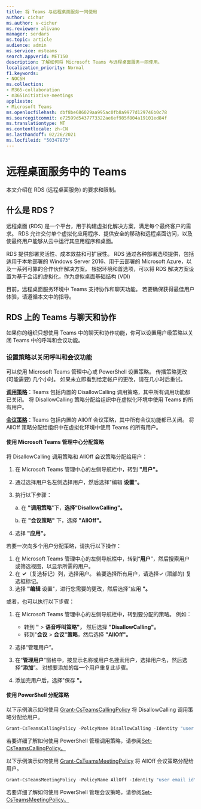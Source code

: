 ```yaml
---
title: 将 Teams 与远程桌面服务一同使用
author: cichur
ms.author: v-cichur
ms.reviewer: alivano
manager: serdars
ms.topic: article
audience: admin
ms.service: msteams
search.appverid: MET150
description: 了解如何将 Microsoft Teams 与远程桌面服务一同使用。
localization_priority: Normal
f1.keywords:
- NOCSH
ms.collection:
- M365-collaboration
- m365initiative-meetings
appliesto:
- Microsoft Teams
ms.openlocfilehash: dbf8be686029aa995ac0fb8a9977d129746b0c78
ms.sourcegitcommit: e72599d5437773322ae6ef985f804a19101ed84f
ms.translationtype: MT
ms.contentlocale: zh-CN
ms.lasthandoff: 02/26/2021
ms.locfileid: "50347873"
---
```

# <a name="teams-in-remote-desktop-services"></a>远程桌面服务中的 Teams

本文介绍在 RDS (远程桌面服务) 的要求和限制。

## <a name="what-is-rds"></a>什么是 RDS？

远程桌面 (RDS) 是一个平台，用于构建虚拟化解决方案，满足每个最终客户的需求。 RDS 允许交付单个虚拟化应用程序、提供安全的移动和远程桌面访问，以及使最终用户能够从云中运行其应用程序和桌面。

RDS 提供部署灵活性、成本效益和可扩展性。 RDS 通过各种部署选项提供，包括适用于本地部署的 Windows Server 2016、用于云部署的 Microsoft Azure，以及一系列可靠的合作伙伴解决方案。
根据环境和首选项，可以将 RDS 解决方案设置为基于会话的虚拟化，作为虚拟桌面基础结构 (VDI) 

目前，远程桌面服务环境中 Teams 支持协作和聊天功能。 若要确保获得最佳用户体验，请遵循本文中的指导。

## <a name="teams-on-rds-with-chat-and-collaboration"></a>RDS 上的 Teams 与聊天和协作

如果你的组织只想使用 Teams 中的聊天和协作功能，你可以设置用户级策略以关闭 Teams 中的呼叫和会议功能。

### <a name="set-policies-to-turn-off-calling-and-meeting-functionality"></a>设置策略以关闭呼叫和会议功能

可以使用 Microsoft Teams 管理中心或 PowerShell 设置策略。 传播策略更改 (可能需要) 几个小时。 如果未立即看到给定帐户的更改，请在几小时后重试。

[**调用策略**](teams-calling-policy.md)：Teams 包括内置的 DisallowCalling 调用策略，其中所有调用功能都已关闭。 将 DisallowCalling 策略分配给组织中在虚拟化环境中使用 Teams 的所有用户。

[**会议策略**](meeting-policies-in-teams.md)：Teams 包括内置的 AllOff 会议策略，其中所有会议功能都已关闭。 将 AllOff 策略分配给组织中在虚拟化环境中使用 Teams 的所有用户。

#### <a name="assign-policies-using-the-microsoft-teams-admin-center"></a>使用 Microsoft Teams 管理中心分配策略

将 DisallowCalling 调用策略和 AllOff 会议策略分配给用户：

1. 在 Microsoft Teams 管理中心的左侧导航栏中，转到 **"用户"。**
2. 通过选择用户名左侧选择用户，然后选择"编辑 **设置"。**
3. 执行以下步骤：

    a.  在 **"调用策略**"下，**选择"DisallowCalling"。**

    b.  在 **"会议策略"** 下，选择 **"AllOff"。**

4. 选择 **"应用"。**

若要一次向多个用户分配策略，请执行以下操作：

1. 在 Microsoft Teams 管理中心的左侧导航栏中，转到“**用户**”，然后搜索用户或筛选视图，以显示所需的用户。
2. 在 **&#x2713;**（复选标记）列，选择用户。 若要选择所有用户，请选择&#x2713; (顶部的) 复选框标记。
3. 选择 **"编辑** 设置"，进行您需要的更改，然后选择"应用 **"。**

或者，也可以执行以下步骤：

1. 在 Microsoft Teams 管理中心的左侧导航栏中，转到要分配的策略。 例如：

    - 转到 **"**  >  **语音呼叫策略"，** 然后选择 **"DisallowCalling"。**
    - 转到"**会议**  >  **会议"策略**，然后选择 **"AllOff"。**

2. 选择“管理用户”。
3. 在“**管理用户**”窗格中，按显示名称或用户名搜索用户，选择用户名，然后选择“**添加**”。 对想要添加的每一个用户重复此步骤。
4. 添加完用户后，选择"保存 **"。**

#### <a name="assign-policies-using-powershell"></a>使用 PowerShell 分配策略

以下示例演示如何使用 [Grant-CsTeamsCallingPolicy](https://docs.microsoft.com/powershell/module/skype/grant-csteamscallingpolicy) 将 DisallowCalling 调用策略分配给用户。

```PowerShell
Grant-CsTeamsCallingPolicy -PolicyName DisallowCalling -Identity "user email id"
```

若要详细了解如何使用 PowerShell 管理调用策略，请参阅[Set-CsTeamsCallingPolicy。](https://docs.microsoft.com/powershell/module/skype/set-csteamscallingpolicy)

以下示例演示如何使用 [Grant-CsTeamsMeetingPolicy](https://docs.microsoft.com/powershell/module/skype/grant-csteamsmeetingpolicy) 将 AllOff 会议策略分配给用户。

```PowerShell
Grant-CsTeamsMeetingPolicy -PolicyName AllOff -Identity "user email id"
```

若要详细了解如何使用 PowerShell 管理会议策略，请参阅[Set-CsTeamsMeetingPolicy。](https://docs.microsoft.com/powershell/module/skype/set-csteamsmeetingpolicy)
